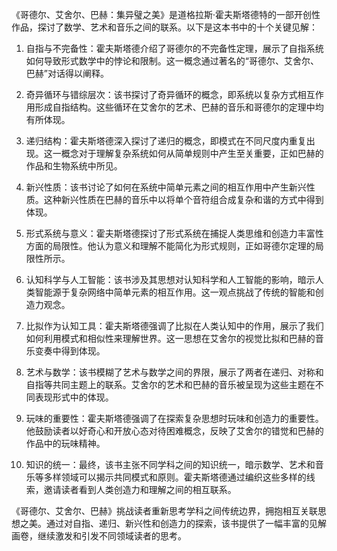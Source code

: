 《哥德尔、艾舍尔、巴赫：集异璧之美》是道格拉斯·霍夫斯塔德特的一部开创性作品，探讨了数学、艺术和音乐之间的联系。以下是这本书中的十个关键见解：

1. 自指与不完备性：霍夫斯塔德介绍了哥德尔的不完备性定理，展示了自指系统如何导致形式数学中的悖论和限制。这一概念通过著名的“哥德尔、艾舍尔、巴赫”对话得以阐释。

2. 奇异循环与错综层次：该书探讨了奇异循环的概念，即系统以复杂方式相互作用形成自指结构。这些循环在艾舍尔的艺术、巴赫的音乐和哥德尔的定理中均有所体现。

3. 递归结构：霍夫斯塔德深入探讨了递归的概念，即模式在不同尺度内重复出现。这一概念对于理解复杂系统如何从简单规则中产生至关重要，正如巴赫的作品和生物系统中所见。

4. 新兴性质：该书讨论了如何在系统中简单元素之间的相互作用中产生新兴性质。这种新兴性质在巴赫的音乐中以将单个音符组合成复杂和谐的方式中得到体现。

5. 形式系统与意义：霍夫斯塔德探讨了形式系统在捕捉人类思维和创造力丰富性方面的局限性。他认为意义和理解不能简化为形式规则，正如哥德尔定理的局限性所示。

6. 认知科学与人工智能：该书涉及其思想对认知科学和人工智能的影响，暗示人类智能源于复杂网络中简单元素的相互作用。这一观点挑战了传统的智能和创造力观念。

7. 比拟作为认知工具：霍夫斯塔德强调了比拟在人类认知中的作用，展示了我们如何利用模式和相似性来理解世界。这一思想在艾舍尔的视觉比拟和巴赫的音乐变奏中得到体现。

8. 艺术与数学：该书模糊了艺术与数学之间的界限，展示了两者在递归、对称和自指等共同主题上的联系。艾舍尔的艺术和巴赫的音乐被呈现为这些主题在不同表现形式中的体现。

9. 玩味的重要性：霍夫斯塔德强调了在探索复杂思想时玩味和创造力的重要性。他鼓励读者以好奇心和开放心态对待困难概念，反映了艾舍尔的错觉和巴赫的作品中的玩味精神。

10. 知识的统一：最终，该书主张不同学科之间的知识统一，暗示数学、艺术和音乐等多样领域可以揭示共同模式和原则。霍夫斯塔德通过编织这些多样的线索，邀请读者看到人类创造力和理解之间的相互联系。

《哥德尔、艾舍尔、巴赫》挑战读者重新思考学科之间传统边界，拥抱相互关联思想之美。通过对自指、递归、新兴性和创造力的探索，该书提供了一幅丰富的见解画卷，继续激发和引发不同领域读者的思考。